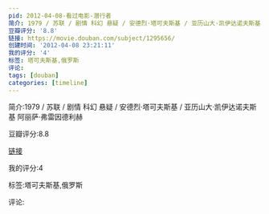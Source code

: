 ```yaml
---
pid: 2012-04-08-看过电影-潜行者
简介: 1979 / 苏联 / 剧情 科幻 悬疑 / 安德烈·塔可夫斯基 / 亚历山大·凯伊达诺夫斯基 阿丽萨·弗雷因德利赫
豆瓣评分: '8.8'
链接: https://movie.douban.com/subject/1295656/
创建时间: '2012-04-08 23:21:11'
我的评分: '4'
标签: 塔可夫斯基,俄罗斯
评论:
tags: [douban]
categories: [timeline]
---
```

简介:1979 / 苏联 / 剧情 科幻 悬疑 / 安德烈·塔可夫斯基 / 亚历山大·凯伊达诺夫斯基 阿丽萨·弗雷因德利赫

豆瓣评分:8.8

[链接](https://movie.douban.com/subject/1295656/)

我的评分:4

标签:塔可夫斯基,俄罗斯

评论:

